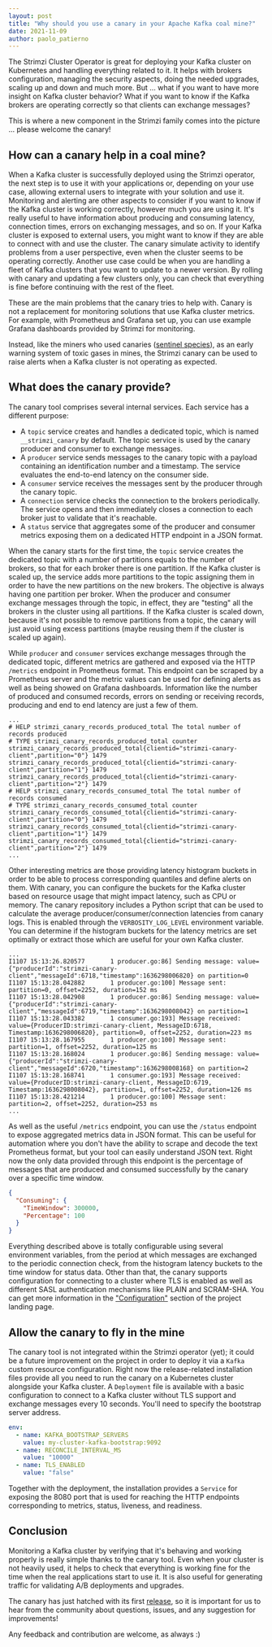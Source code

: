 ```yaml
---
layout: post
title: "Why should you use a canary in your Apache Kafka coal mine?"
date: 2021-11-09
author: paolo_patierno
---
```


The Strimzi Cluster Operator is great for deploying your Kafka cluster on Kubernetes and handling everything related to it.
It helps with brokers configuration, managing the security aspects, doing the needed upgrades, scaling up and down and much more.
But ... what if you want to have more insight on Kafka cluster behavior?
What if you want to know if the Kafka brokers are operating correctly so that clients can exchange messages?

This is where a new component in the Strimzi family comes into the picture ... please welcome the canary!

<!--more-->

## How can a canary help in a coal mine?

When a Kafka cluster is successfully deployed using the Strimzi operator, the next step is to use it with your applications or, depending on your use case, allowing external users to integrate with your solution and use it.
Monitoring and alerting are other aspects to consider if you want to know if the Kafka cluster is working correctly, however much you are using it.
It's really useful to have information about producing and consuming latency, connection times, errors on exchanging messages, and so on.
If your Kafka cluster is exposed to external users, you might want to know if they are able to connect with and use the cluster. The canary simulate activity to identify problems from a user perspective, even when the cluster seems to be operating correctly.
Another use case could be when you are handling a fleet of Kafka clusters that you want to update to a newer version. By rolling with canary and updating a few clusters only, you can check that everything is fine before continuing with the rest of the fleet.

These are the main problems that the canary tries to help with.
Canary is not a replacement for monitoring solutions that use Kafka cluster metrics. For example, with Prometheus and Grafana set up, you can use example Grafana dashboards provided by Strimzi for monitoring.

Instead, like the miners who used canaries ([sentinel species](https://en.wikipedia.org/wiki/Sentinel_species)), as an early warning system of toxic gases in mines, the Strimzi canary can be used to raise alerts when a Kafka cluster is not operating as expected.

## What does the canary provide?

The canary tool comprises several internal services. Each service has a different purpose:

* A `topic` service creates and handles a dedicated topic, which is named `__strimzi_canary` by default. The topic service is used by the canary producer and consumer to exchange messages.
* A `producer` service sends messages to the canary topic with a payload containing an identification number and a timestamp. The service evaluates the end-to-end latency on the consumer side.
* A `consumer` service receives the messages sent by the producer through the canary topic.
* A `connection` service checks the connection to the brokers periodically. The service opens and then immediately closes a connection to each broker just to validate that it's reachable.
* A `status` service that aggregates some of the producer and consumer metrics exposing them on a dedicated HTTP endpoint in a JSON format.

When the canary starts for the first time, the `topic` service creates the dedicated topic with a number of partitions equals to the number of brokers, so that for each broker there is one partition.
If the Kafka cluster is scaled up, the service adds more partitions to the topic assigning them in order to have the new partitions on the new brokers. The objective is always having one partition per broker. When the producer and consumer exchange messages through the topic, in effect, they are "testing" all the brokers in the cluster using all partitions.
If the Kafka cluster is scaled down, because it's not possible to remove partitions from a topic, the canary will just avoid using excess partitions (maybe reusing them if the cluster is scaled up again).

While `producer` and `consumer` services exchange messages through the dedicated topic, different metrics are gathered and exposed via the HTTP `/metrics` endpoint in Prometheus format.
This endpoint can be scraped by a Prometheus server and the metric values can be used for defining alerts as well as being showed on Grafana dashboards.
Information like the number of produced and consumed records, errors on sending or receiving records, producing and end to end latency are just a few of them.

```
...
# HELP strimzi_canary_records_produced_total The total number of records produced
# TYPE strimzi_canary_records_produced_total counter
strimzi_canary_records_produced_total{clientid="strimzi-canary-client",partition="0"} 1479
strimzi_canary_records_produced_total{clientid="strimzi-canary-client",partition="1"} 1479
strimzi_canary_records_produced_total{clientid="strimzi-canary-client",partition="2"} 1479
# HELP strimzi_canary_records_consumed_total The total number of records consumed
# TYPE strimzi_canary_records_consumed_total counter
strimzi_canary_records_consumed_total{clientid="strimzi-canary-client",partition="0"} 1479
strimzi_canary_records_consumed_total{clientid="strimzi-canary-client",partition="1"} 1479
strimzi_canary_records_consumed_total{clientid="strimzi-canary-client",partition="2"} 1479
...
```

Other interesting metrics are those providing latency histogram buckets in order to be able to process corresponding quantiles and define alerts on them.
With canary, you can configure the buckets for the Kafka cluster based on resource usage that might impact latency, such as CPU or memory.
The canary repository includes a Python script that can be used to calculate the average producer/consumer/connection latencies from canary logs. This is enabled through the `VERBOSITY_LOG_LEVEL` environment variable.
You can determine if the histogram buckets for the latency metrics are set optimally or extract those which are useful for your own Kafka cluster.

```
...
I1107 15:13:26.820577       1 producer.go:86] Sending message: value={"producerId":"strimzi-canary-client","messageId":6718,"timestamp":1636298006820} on partition=0
I1107 15:13:28.042882       1 producer.go:100] Message sent: partition=0, offset=2252, duration=152 ms
I1107 15:13:28.042908       1 producer.go:86] Sending message: value={"producerId":"strimzi-canary-client","messageId":6719,"timestamp":1636298008042} on partition=1
I1107 15:13:28.043382       1 consumer.go:193] Message received: value={ProducerID:strimzi-canary-client, MessageID:6718, Timestamp:1636298006820}, partition=0, offset=2252, duration=223 ms
I1107 15:13:28.167955       1 producer.go:100] Message sent: partition=1, offset=2252, duration=125 ms
I1107 15:13:28.168024       1 producer.go:86] Sending message: value={"producerId":"strimzi-canary-client","messageId":6720,"timestamp":1636298008168} on partition=2
I1107 15:13:28.168741       1 consumer.go:193] Message received: value={ProducerID:strimzi-canary-client, MessageID:6719, Timestamp:1636298008042}, partition=1, offset=2252, duration=126 ms
I1107 15:13:28.421214       1 producer.go:100] Message sent: partition=2, offset=2252, duration=253 ms
...
```

As well as the useful `/metrics` endpoint, you can use the `/status` endpoint to expose aggregated metrics data in JSON format. This can be useful for automation where you don't have the ability to scrape and decode the text Prometheus format, but your tool can easily understand JSON text.
Right now the only data provided through this endpoint is the percentage of messages that are produced and consumed successfully by the canary over a specific time window.

```json
{
  "Consuming": {
    "TimeWindow": 300000,
    "Percentage": 100
  }
}
```

Everything described above is totally configurable using several environment variables, from the period at which messages are exchanged to the periodic connection check, from the histogram latency buckets to the time window for status data.
Other than that, the canary supports configuration for connecting to a cluster where TLS is enabled as well as different SASL authentication mechanisms like PLAIN and SCRAM-SHA.
You can get more information in the ["Configuration"]((https://github.com/strimzi/strimzi-canary#configuration)) section of the project landing page.

## Allow the canary to fly in the mine

The canary tool is not integrated within the Strimzi operator (yet); it could be a future improvement on the project in order to deploy it via a `Kafka` custom resource configuration.
Right now the release-related installation files provide all you need to run the canary on a Kubernetes cluster alongside your Kafka cluster.
A `Deployment` file is available with a basic configuration to connect to a Kafka cluster without TLS support and exchange messages every 10 seconds. You'll need to specify the bootstrap server address.

```yaml
env:
  - name: KAFKA_BOOTSTRAP_SERVERS
    value: my-cluster-kafka-bootstrap:9092
  - name: RECONCILE_INTERVAL_MS
    value: "10000"
  - name: TLS_ENABLED
    value: "false"
```

Together with the deployment, the installation provides a `Service` for exposing the 8080 port that is used for reaching the HTTP endpoints corresponding to metrics, status, liveness, and readiness.

## Conclusion

Monitoring a Kafka cluster by verifying that it's behaving and working properly is really simple thanks to the canary tool.
Even when your cluster is not heavily used, it helps to check that everything is working fine for the time when the real applications start to use it.
It is also useful for generating traffic for validating A/B deployments and upgrades.

The canary has just hatched with its first [release](https://github.com/strimzi/strimzi-canary/releases), so it is important for us to hear from the community about questions, issues, and any suggestion for improvements!

Any feedback and contribution are welcome, as always :)